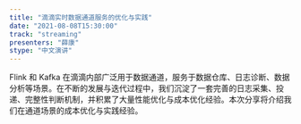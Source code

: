 ```yaml
---
title: "滴滴实时数据通道服务的优化与实践"
date: "2021-08-08T15:30:00" 
track: "streaming"
presenters: "薛康"
stype: "中文演讲"
---
```

Flink 和 Kafka 在滴滴内部广泛用于数据通道，服务于数据仓库、日志诊断、数据分析等场景。在不断的发展与迭代过程中，我们沉淀了一套完善的日志采集、投递、完整性判断机制，并积累了大量性能优化与成本优化经验。本次分享将介绍我们在通道场景的成本优化与实践经验。
